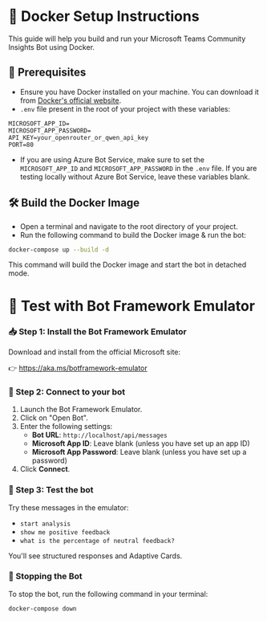 # 🐳 Docker Setup Instructions

This guide will help you build and run your Microsoft Teams Community Insights Bot using Docker.


## 📁 Prerequisites

- Ensure you have Docker installed on your machine. You can download it from [Docker's official website](https://www.docker.com/get-started).
- `.env` file present in the root of your project with these variables:

```env
MICROSOFT_APP_ID=
MICROSOFT_APP_PASSWORD=
API_KEY=your_openrouter_or_qwen_api_key
PORT=80
```

- If you are using Azure Bot Service, make sure to set the `MICROSOFT_APP_ID` and `MICROSOFT_APP_PASSWORD` in the `.env` file. If you are testing locally without Azure Bot Service, leave these variables blank.

## 🛠️ Build the Docker Image

- Open a terminal and navigate to the root directory of your project.
- Run the following command to build the Docker image & run the bot:

```bash
docker-compose up --build -d
```

This command will build the Docker image and start the bot in detached mode.

# 🧪 Test with Bot Framework Emulator

### 📥 Step 1: Install the Bot Framework Emulator

Download and install from the official Microsoft site:

👉 <https://aka.ms/botframework-emulator>

### 📡 Step 2: Connect to your bot

1. Launch the Bot Framework Emulator.
2. Click on "Open Bot".
3. Enter the following settings:
   - **Bot URL**: `http://localhost/api/messages`
   - **Microsoft App ID**: Leave blank (unless you have set up an app ID)
   - **Microsoft App Password**: Leave blank (unless you have set up a password)
4. Click **Connect**.

### 💬 Step 3: Test the bot

Try these messages in the emulator:

- `start analysis`
- `show me positive feedback`
- `what is the percentage of neutral feedback?`

You'll see structured responses and Adaptive Cards.

### 🧹 Stopping the Bot

To stop the bot, run the following command in your terminal:

```bash
docker-compose down
```
